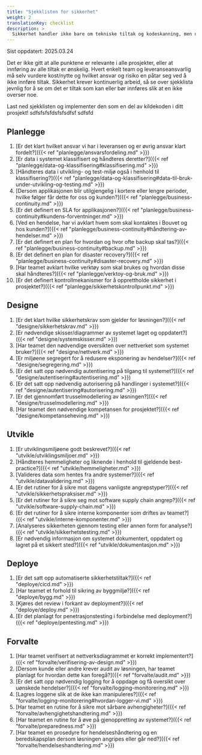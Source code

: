 ```yaml
---
title: "Sjekklisten for sikkerhet"
weight: 2
translationKey: checklist
description: >
  Sikkerhet handler ikke bare om tekniske tiltak og kodeskanning, men også mye annet. Denne sjekklisten gir et utgangspunkt for å vurdere sikkerhetsnivå, ansvar og risiko i leveranser, og alle utviklingsteam skal ha et forhold til innholdet med mindre annet er avtalt med kunden. 
---
```

Sist oppdatert: 2025.03.24

Det er ikke gitt at alle punktene er relevante i alle prosjekter, eller at innføring av alle tiltak er ønskelig. Hvert enkelt team og leveranseansvarlig må selv vurdere kost/nytte og hvilket ansvar og risiko en påtar seg ved å ikke innføre tiltak. Sikkerhet krever kontinuerlig arbeid, så se over sjekklista jevnlig for å se om det er tiltak som kan eller bør innføres slik at en ikke overser noe. 

Last ned sjekklisten og implementer den som en del av kildekoden i ditt prosjekt!
sdfsfsfsfdsfsfsdfsf sdfsfd
## Planlegge
1.	[Er det klart hvilket ansvar vi har i leveransen og er øvrig ansvar klart fordelt?]({{< ref "planlegge/ansvarsfordeling.md" >}})
2.	[Er data i systemet klassifisert og håndteres deretter?]({{< ref "planlegge/data-og-klassifisering#klassifisering.md" >}})
3.	[Håndteres data i utvikling- og test-miljø også i henhold til klassifisering?]({{< ref "planlegge/data-og-klassifisering#data-til-bruk-under-utvikling-og-testing.md" >}})
4.	[Dersom applikasjonen blir utilgjengelig i kortere eller lengre perioder, hvilke følger får dette for oss og kunden?]({{< ref "planlegge/business-continuity.md" >}})
5.	[Er det definert en SLA for applikasjonen?]({{< ref "planlegge/business-continuity#kundens-forventninger.md" >}})
6.	[Ved en hendelse, har vi avklart hvem som skal kontaktes i Bouvet og hos kunden?]({{< ref "planlegge/business-continuity#håndtering-av-hendelser.md" >}})
7.	[Er det definert en plan for hvordan og hvor ofte backup skal tas?]({{< ref "planlegge/business-continuity#backup.md" >}})
8.	[Er det definert en plan for disaster recovery?]({{< ref "planlegge/business-continuity#disaster-recovery.md" >}})
9.	[Har teamet avklart hvilke verktøy som skal brukes og hvordan disse skal håndteres?]({{< ref "planlegge/verktoy-og-bruk.md" >}})
10. [Er det definert kontrollmekanismer for å opprettholde sikkerhet i prosjektet?]({{< ref "planlegge/sikkerhetskontrollpunkt.md" >}})

## Designe
1.	[Er det klart hvilke sikkerhetskrav som gjelder for løsningen?]({{< ref "designe/sikkerhetskrav.md" >}})
2.	[Er nødvendige skisser/diagrammer av systemet laget og oppdatert?]({{< ref "designe/systemskisser.md" >}})
3.	[Har teamet den nødvendige oversikten over nettverket som systemet bruker?]({{< ref "designe/nettverk.md" >}})
4.	[Er miljøene segregert for å redusere eksponering av hendelser?]({{< ref "designe/segregering.md" >}})
5.	[Er det satt opp nødvendig autentisering på tilgang til systemet?]({{< ref "designe/autentisering#autentisering.md" >}})
6.	[Er det satt opp nødvendig autorisering på handlinger i systemet?]({{< ref "designe/autentisering#autorisering.md" >}})
7.	[Er det gjennomført trusselmodellering av løsningen?]({{< ref "designe/trusselmodellering.md" >}})
8.	[Har teamet den nødvendige kompetansen for prosjektet?]({{< ref "designe/kompetanseheving.md" >}})

## Utvikle
1.	[Er utviklingsmiljøene godt beskrevet?]({{< ref "utvikle/utviklingsmiljoer.md" >}})
2.	[Håndteres hemmeligheter og liknende i henhold til gjeldende best-practice?]({{< ref "utvikle/hemmeligheter.md" >}})
3.	[Valideres data som hentes fra andre systemer?]({{< ref "utvikle/datavalidering.md" >}})
4.	[Er det rutiner for å sikre mot dagens vanligste angrepstyper?]({{< ref "utvikle/sikkerhetspraksiser.md" >}})
5.	[Er det rutiner for å sikre seg mot software supply chain angrep?]({{< ref "utvikle/software-supply-chain.md" >}})
6.	[Er det rutiner for å sikre interne komponenter som driftes av teamet?]({{< ref "utvikle/interne-komponenter.md" >}})
7.	[Analyseres sikkerheten gjennom testing eller annen form for analyse?]({{< ref "utvikle/sikkerhetstesting.md" >}})
8.	[Er nødvendig informasjon om systemet dokumentert, oppdatert og lagret på et sikkert sted?]({{< ref "utvikle/dokumentasjon.md" >}})

## Deploye
1.	[Er det satt opp automatiserte sikkerhetstiltak?]({{< ref "deploye/cicd.md" >}})
2.  [Har teamet et forhold til sikring av byggmiljø?]({{< ref "deploye/bygg.md" >}})
3.  [Kjøres det review i forkant av deployment?]({{< ref "deploye/deploy.md" >}})
4.	[Er det planlagt for penetrasjonstesting i forbindelse med deployment?]({{< ref "deploye/pentesting.md" >}})

## Forvalte
1.	[Har teamet verifisert at nettverksdiagrammet er korrekt implementert?]({{< ref "forvalte/verifisering-av-design.md" >}})
2.	[Dersom kunde eller andre krever audit av løsningen, har teamet planlagt for hvordan dette kan foregå?]({{< ref "forvalte/audit.md" >}})
3.	[Er det satt opp nødvendig logging for å oppdage og få oversikt over uønskede hendelser?]({{< ref "forvalte/logging-monitorering.md" >}})
4.	[Lagres loggene slik at de ikke kan manipuleres?]({{< ref "forvalte/logging-monitorering#hvordan-logger-vi.md" >}})
5.	[Har teamet en rutine for å sikre mot sårbare avhengigheter?]({{< ref "forvalte/avhengighetshandtering.md" >}})
6.	[Har teamet en rutine for å øve på gjenoppretting av systemet?]({{< ref "forvalte/preparedness.md" >}})
7.	[Har teamet en prosedyre for hendelseshåndtering og en beredskapsplan dersom løsningen angripes eller går ned?]({{< ref "forvalte/hendelseshandtering.md" >}})
